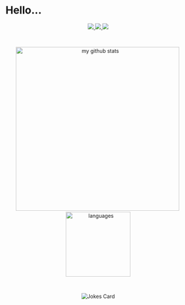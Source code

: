 # Hello... 

<p align="center">
  <a href="https://www.linkedin.com/in/padyn-riddell/">
    <img src="https://img.shields.io/badge/PADYN_RIDDELL-blue?style=for-the-badge&logo=linkedin&labelColor=005b8e" />
  </a>
  <a href="https://medium.com/@padyn">
    <img src="https://img.shields.io/badge/@padyn-333333?style=for-the-badge&logo=medium&logoColor=white&labelColor=black" />
  </a>
  <a href="mailto:pjriddell22@gmail.com">
    <img src="https://img.shields.io/badge/contact_me-red?style=for-the-badge&logo=gmail&logoColor=white&labelColor=D14836" />
  </a>
</p>

&nbsp;
<p align="center">
  <img src="https://github-readme-stats.vercel.app/api?username=squeaky1273&show_icons=true&theme=dark" alt="my github stats" width="445"/>&nbsp;<img src="https://github-readme-stats.vercel.app/api/top-langs/?username=squeaky1273&layout=compact&show_icons=true&theme=dark" alt="languages" height="176">
</p>

&nbsp;
<p align="center">
  <img src="https://readme-jokes.vercel.app/api?bgColor=%23151515&textColor=%239E9E9E&qColor=%2379FE96&aColor=%2379FE96&borderColor=%2379FE96&codeColor=%2379FE96" alt="Jokes Card" />
</p>